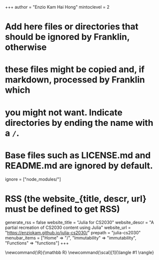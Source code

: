 <!--
Add here global page variables to use throughout your website.
-->
+++
author = "Enzio Kam Hai Hong"
mintoclevel = 2

# Add here files or directories that should be ignored by Franklin, otherwise
# these files might be copied and, if markdown, processed by Franklin which
# you might not want. Indicate directories by ending the name with a `/`.
# Base files such as LICENSE.md and README.md are ignored by default.
ignore = ["node_modules/"]

# RSS (the website_{title, descr, url} must be defined to get RSS)
generate_rss = false
website_title = "Julia for CS2030"
website_descr = "A partial recreation of CS2030 content using Julia"
website_url   = "https://enziokam.github.io/julia-cs2030/"
prepath = "julia-cs2030"
menubar_items = ["Home" => "/", "Immutability" => "immutability",
                "Functions" => "functions"]
+++

<!--
Add here global latex commands to use throughout your pages.
-->
\newcommand{\R}{\mathbb R}
\newcommand{\scal}[1]{\langle #1 \rangle}
